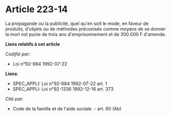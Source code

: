 # Article 223-14

La propagande ou la publicité, quel qu'en soit le mode, en faveur de produits, d'objets ou de méthodes préconisés comme
moyens de se donner la mort est punie de trois ans d'emprisonnement et de 300 000 F d'amende.

**Liens relatifs à cet article**

_Codifié par_:

  - Loi n°92-684 1992-07-22

**Liens**:

  - SPEC_APPLI: Loi n°92-684 1992-07-22 art. 1
  - SPEC_APPLI: Loi n°92-1336 1992-12-16 art. 373

_Cité par_:

  - Code de la famille et de l'aide sociale. - art. 60 (Ab)
